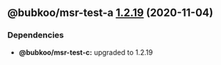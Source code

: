 ## @bubkoo/msr-test-a [1.2.19](https://github.com/bubkoo/monorepo-semantic-release/compare/@bubkoo/msr-test-a@1.2.18...@bubkoo/msr-test-a@1.2.19) (2020-11-04)





### Dependencies

* **@bubkoo/msr-test-c:** upgraded to 1.2.19
